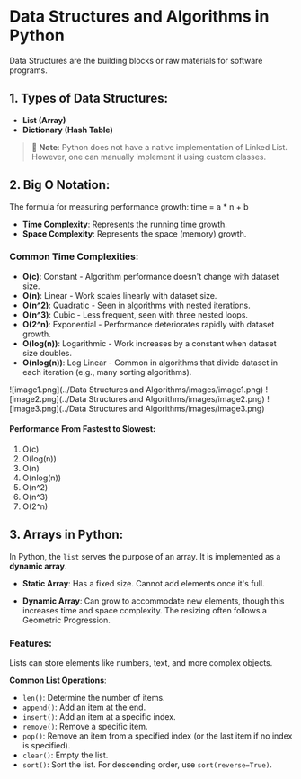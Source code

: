 # Data Structures and Algorithms in Python

Data Structures are the building blocks or raw materials for software programs.

## 1. Types of Data Structures:

- **List (Array)**
- **Dictionary (Hash Table)**

> 📌 **Note**: Python does not have a native implementation of Linked List. However, one can manually implement it using custom classes.

## 2. Big O Notation:

The formula for measuring performance growth:
 time = a * n + b

- **Time Complexity**: Represents the running time growth.
- **Space Complexity**: Represents the space (memory) growth.

### Common Time Complexities:

- **O(c)**: Constant - Algorithm performance doesn't change with dataset size.
- **O(n)**: Linear - Work scales linearly with dataset size.
- **O(n^2)**: Quadratic - Seen in algorithms with nested iterations.
- **O(n^3)**: Cubic - Less frequent, seen with three nested loops.
- **O(2^n)**: Exponential - Performance deteriorates rapidly with dataset growth.
- **O(log(n))**: Logarithmic - Work increases by a constant when dataset size doubles.
- **O(nlog(n))**: Log Linear - Common in algorithms that divide dataset in each iteration (e.g., many sorting algorithms).

![image1.png](../Data Structures and Algorithms/images/image1.png)
![image2.png](../Data Structures and Algorithms/images/image2.png)
![image3.png](../Data Structures and Algorithms/images/image3.png)

#### Performance From Fastest to Slowest:

1. O(c)
2. O(log(n))
3. O(n)
4. O(nlog(n))
5. O(n^2)
6. O(n^3)
7. O(2^n)

## 3. Arrays in Python:

In Python, the `list` serves the purpose of an array. It is implemented as a **dynamic array**.

- **Static Array**: Has a fixed size. Cannot add elements once it's full.
  
- **Dynamic Array**: Can grow to accommodate new elements, though this increases time and space complexity. The resizing often follows a Geometric Progression.

### Features:

Lists can store elements like numbers, text, and more complex objects.

**Common List Operations**:

- `len()`: Determine the number of items.
- `append()`: Add an item at the end.
- `insert()`: Add an item at a specific index.
- `remove()`: Remove a specific item.
- `pop()`: Remove an item from a specified index (or the last item if no index is specified).
- `clear()`: Empty the list.
- `sort()`: Sort the list. For descending order, use `sort(reverse=True)`.


